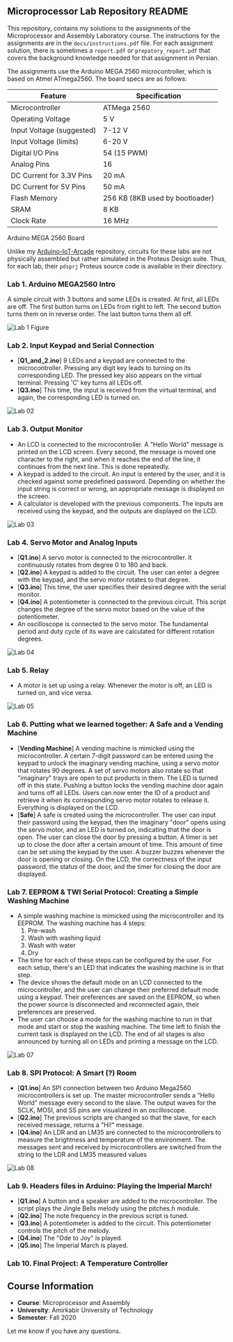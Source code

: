 ## Microprocessor Lab Repository README

This repository, contains my solutions to the assignments of the Microprocessor and Assembly Laboratory course.
The instructions for the assignments are in the `docs/instructions.pdf` file. For each assignment solution, there is
sometimes a `report.pdf` or `prepatory_report.pdf` that covers the background knowledge needed for that assignment in
Persian.

The assignments use the Arduino MEGA 2560 microcontroller, which is based on Atmel ATmega2560. The board specs are as
follows:

| Feature                   | Specification                   |
|---------------------------|---------------------------------|
| Microcontroller           | ATMega 2560                     |
| Operating Voltage         | 5 V                             |
| Input Voltage (suggested) | 7-12 V                          |
| Input Voltage (limits)    | 6-20 V                          |
| Digital I/O Pins          | 54 (15 PWM)                     |
| Analog Pins               | 16                              |
| DC Current for 3.3V Pins  | 20 mA                           |
| DC Current for 5V Pins    | 50 mA                           |
| Flash Memory              | 256 KB (8KB used by bootloader) |
| SRAM                      | 8 KB                            |
| Clock Rate                | 16 MHz                          |

Arduino MEGA 2560 Board

Unlike my [Arduino-IoT-Arcade](https://github.com/da-nial/Arduino-IoT-Arcade) repository, circuits for these labs are
not physically assembled but rather simulated in the Proteus Design suite. Thus, for each lab, their `pdsprj` Proteus
source code is available in their directory.

### Lab 1. Arduino MEGA2560 Intro

A simple circuit with 3 buttons and some LEDs is created. At first, all LEDs are off. The first button turns on LEDs
from right to left. The second button turns them on in reverse order. The last button turns them all off.

<img src="docs/figs/lab01.png" alt="Lab 1 Figure">

### Lab 2. Input Keypad and Serial Connection

- [**Q1_and_2.ino**] 9 LEDs and a keypad are connected to the microcontroller. Pressing any digit key leads to turning
  on its corresponding LED. The pressed key also appears on the virtual terminal. Pressing 'C' key turns all LEDs off.
- [**Q3.ino**] This time, the input is received from the virtual terminal, and again, the corresponding LED is turned
  on.

<img src="docs/figs/lab02.png" alt="Lab 02">

### Lab 3. Output Monitor

- An LCD is connected to the microcontroller. A "Hello World" message is printed on the LCD screen. Every
  second, the message is moved one character to the right, and when it reaches the end of the line, it continues from
  the next line. This is done repeatedly.
- A keypad is added to the circuit. An input is entered by the user, and it is checked against some predefined password.
  Depending on whether the input string is correct or wrong, an appropriate message is displayed on the screen.
- A calculator is developed with the previous components. The inputs are received using the keypad, and the outputs are
  displayed on the LCD.

<img src="docs/figs/lab03.png" alt="Lab 03">

### Lab 4. Servo Motor and Analog Inputs

- [**Q1.ino**] A servo motor is connected to the microcontroller. It continuously rotates from degree 0 to 180 and back.
- [**Q2.ino**] A keypad is added to the circuit. The user can enter a degree with the keypad, and the servo motor
  rotates to
  that degree.
- [**Q3.ino**] This time, the user specifies their desired degree with the serial monitor.
- [**Q4.ino**] A potentiometer is connected to the previous circuit. This script changes the degree of the servo motor
  based
  on the value of the potentiometer.
- An oscilloscope is connected to the servo motor. The fundamental period and duty cycle of its wave are calculated for
  different rotation degrees.

<img src="docs/figs/lab04.png" alt="Lab 04">

### Lab 5. Relay

- A motor is set up using a relay. Whenever the motor is off, an LED is turned on, and vice versa.

<img src="docs/figs/lab05.png" alt="Lab 05">

### Lab 6. Putting what we learned together: A Safe and a Vending Machine

- [**Vending Machine**] A vending machine is mimicked using the microcontroller. A certain 7-digit password can be
  entered
  using the keypad to unlock the imaginary vending machine, using a servo motor that rotates 90 degrees. A set of servo
  motors also rotate so that "imaginary" trays are open to put products in them. The LED is turned off in this state.
  Pushing a button locks the vending machine door again and turns off all LEDs. Users can now enter the ID of a product
  and retrieve it when its corresponding servo motor rotates to release it. Everything is displayed on the LCD.
- [**Safe**] A safe is created using the microcontroller. The user can input their password using the keypad, then the
  imaginary "door" opens using the servo motor, and an LED is turned on, indicating that the door is open. The user can
  close the door by pressing a button. A timer is set up to close the door after a certain amount of time. This amount
  of time can be set using the keypad by the user. A buzzer buzzes whenever the door is opening or closing. On the LCD,
  the correctness of the input password, the status of the door, and the timer for closing the door are displayed.

### Lab 7. EEPROM & TWI Serial Protocol: Creating a Simple Washing Machine

- A simple washing machine is mimicked using the microcontroller and its EEPROM. The washing machine has 4 steps:
    1. Pre-wash
    2. Wash with washing liquid
    3. Wash with water
    4. Dry
- The time for each of these steps can be configured by the user. For each setup, there's an LED that indicates the
  washing machine is in that step.
- The device shows the default mode on an LCD connected to the microcontroller, and the user can change their preferred
  default mode using a keypad. Their preferences are saved on the EEPROM, so when the power source is disconnected and
  reconnected again, their preferences are preserved.
- The user can choose a mode for the washing machine to run in that mode and start or stop the washing machine. The time
  left to finish the current task is displayed on the LCD. The end of all stages is also announced by turning all on
  LEDs and printing a message on the LCD.

<img src="docs/figs/lab07.png" alt="Lab 07">

### Lab 8. SPI Protocol: A Smart (?) Room

- [**Q1.ino**] An SPI connection between two Arduino Mega2560 microcontrollers is set up. The master microcontroller
  sends
  a "Hello World" message every second to the slave. The output waves for the SCLK, MOSI, and SS pins are visualized in
  an oscilloscope.
- [**Q2.ino**] The previous scripts are changed so that the slave, for each received message, returns a "Hi!" message.
- [**Q4.ino**] An LDR and an LM35 are connected to the microcontrollers to measure the brightness and temperature of the
  environment. The messages sent and received by microcontrollers are switched from the string to the LDR and LM35
  measured values

<img src="docs/figs/lab08.png" alt="Lab 08">

### Lab 9. Headers files in Arduino: Playing the Imperial March!

- [**Q1.ino**] A button and a speaker are added to the microcontroller. The script plays the Jingle Bells melody using
  the pitches.h module.
- [**Q2.ino**] The note frequency in the previous script is tuned.
- [**Q3.ino**] A potentiometer is added to the circuit. This potentiometer controls the pitch of the melody.
- [**Q4.ino**] The "Ode to Joy" is played.
- [**Q5.ino**] The Imperial March is played.

### Lab 10. Final Project: A Temperature Controller

## Course Information

- **Course**: Microprocessor and Assembly
- **University**: Amirkabir University of Technology
- **Semester**: Fall 2020

Let me know if you have any questions.

